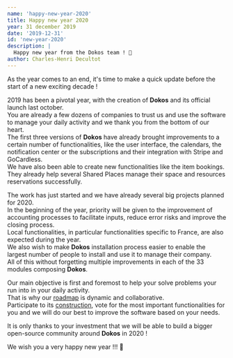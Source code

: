 ```yaml
---
name: 'happy-new-year-2020'
title: Happy new year 2020
year: 31 december 2019
date: '2019-12-31'
id: 'new-year-2020'
description: |
  Happy new year from the Dokos team ! 🎊
author: Charles-Henri Decultot
---
```


As the year comes to an end, it's time to make a quick update before the start of a new exciting decade !  

2019 has been a pivotal year, with the creation of __Dokos__ and its official launch last october.  
You are already a few dozens of companies to trust us and use the software to manage your daily activity and we thank you from the bottom of our heart.  
The first three versions of __Dokos__ have already brought improvements to a certain number of functionalities, like the user interface, the calendars, the notification center or the subscriptions and their integration with Stripe and GoCardless.  
We have also been able to create new functionalities like the item bookings. They already help several Shared Places manage their space and resources reservations successfully.

The work has just started and we have already several big projects planned for 2020.  
In the beginning of the year, priority will be given to the improvement of accounting processes to facilitate inputs, reduce error risks and improve the closing process.  
Local functionalities, in particular functionalities specific to France, are also expected during the year.  
We also wish to make __Dokos__ installation process easier to enable the largest number of people to install and use it to manage their company.  
All of this without forgetting multiple improvements in each of the 33 modules composing __Dokos__.  

Our main objective is first and foremost to help your solve problems your run into in your daily activity.  
That is why our [roadmap](https://gitlab.com/dokos/dokos/-/boards/966503) is dynamic and collaborative.  
Participate to its [construction](https://gitlab.com/dokos/dokos/-/boards/966503), vote for the most important functionalities for you and we will do our best to improve the software based on your needs.  

It is only thanks to your investment that we will be able to build a bigger open-source community around __Dokos__ in 2020 !

We wish you a very happy new year !!! 🎊